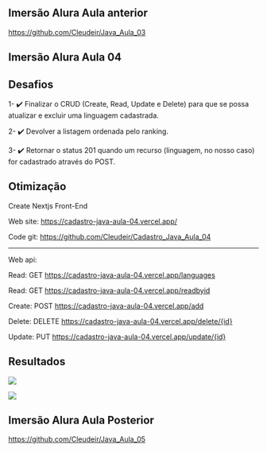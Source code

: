 ## Imersão Alura Aula anterior

https://github.com/Cleudeir/Java_Aula_03

## Imersão Alura Aula 04

## Desafios

 
1- ✔️ Finalizar o CRUD (Create, Read, Update e Delete) para que se possa atualizar e excluir uma linguagem cadastrada.

2- ✔️ Devolver a listagem ordenada pelo ranking.

3- ✔️ Retornar o status 201 quando um recurso (linguagem, no nosso caso) for cadastrado através do POST.


## Otimização

Create Nextjs Front-End

Web site: https://cadastro-java-aula-04.vercel.app/

Code git: https://github.com/Cleudeir/Cadastro_Java_Aula_04

---------------------------------------------------------------
Web api: 

Read: GET https://cadastro-java-aula-04.vercel.app/languages

Read: GET https://cadastro-java-aula-04.vercel.app/readbyid

Create: POST https://cadastro-java-aula-04.vercel.app/add

Delete: DELETE https://cadastro-java-aula-04.vercel.app/delete/{id}

Update: PUT https://cadastro-java-aula-04.vercel.app/update/{id}



## Resultados

![](https://raw.githubusercontent.com/Cleudeir/Java_Aula_04/main/src/main/java/br/com/cleudeir/linguagensapi/images/img1.png)

![](https://raw.githubusercontent.com/Cleudeir/Java_Aula_04/main/src/main/java/br/com/cleudeir/linguagensapi/images/img2.png)

## Imersão Alura Aula Posterior

https://github.com/Cleudeir/Java_Aula_05